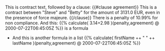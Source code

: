 This is contract text, followed by a clause:
{{#clause agreement}}
This is a contract between "Steve" and "Betty" for the amount of 3131.0 EUR, even in the presence of force majeure.
{{/clause}}
There is a penalty of 10.99% for non compliance.
And this: {{% calculate( 3.14+2.98 )(penalty,agreement) @ 2000-07-22T06:45:05Z %}} is a formula
- And this is another formula in a list {{% calculate( firstName ++ " " ++ lastName )(penalty,agreement) @ 2000-07-22T06:45:05Z %}}
